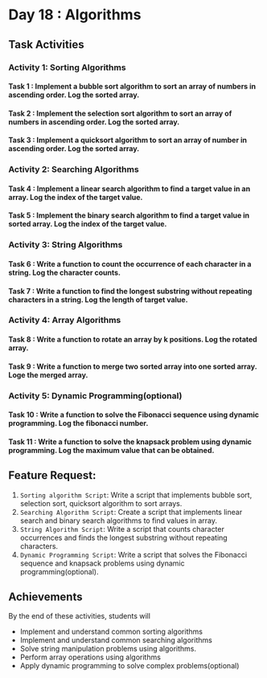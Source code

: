 # Day 18 : Algorithms

## Task Activities

### Activity 1: Sorting Algorithms

#### Task 1 : Implement a bubble sort algorithm to sort an array of numbers in ascending order. Log the sorted array.

#### Task 2 : Implement the selection sort algorithm to sort an array of numbers in ascending order. Log the sorted array.

#### Task 3 : Implement a quicksort algorithm to sort an array of number in ascending order. Log the sorted array.

### Activity 2: Searching Algorithms

#### Task 4 : Implement a linear search algorithm to find a target value in an array. Log the index of the target value.

#### Task 5 : Implement the binary search algorithm to find a target value in sorted array. Log the index of the target value.

### Activity 3: String Algorithms

#### Task 6 : Write a function to count the occurrence of each character in a string. Log the character counts.

#### Task 7 : Write a function to find the longest substring without repeating characters in a string. Log the length of target value.

### Activity 4: Array Algorithms

#### Task 8 : Write a function to rotate an array by k positions. Log the rotated array.

#### Task 9 : Write a function to merge two sorted array into one sorted array. Loge the merged array.

### Activity 5: Dynamic Programming(optional)

#### Task 10 : Write a function to solve the Fibonacci sequence using dynamic programming. Log the fibonacci number.

#### Task 11 : Write a function to solve the knapsack problem using dynamic programming. Log the maximum value that can be obtained.

## Feature Request:

1. `Sorting algorithm Script`: Write a script that implements bubble sort, selection sort, quicksort algorithm to sort arrays.
2. `Searching Algorithm Script`: Create a script that implements linear search and binary search algorithms to find values in array.
3. `String Algorithm Script`: Write a script that counts character occurrences and finds the longest substring without repeating characters.
4. `Dynamic Programming Script`: Write a script that solves the Fibonacci sequence and knapsack problems using dynamic programming(optional).

## Achievements

By the end of these activities, students will

- Implement and understand common sorting algorithms
- Implement and understand common searching algorithms
- Solve string manipulation problems using algorithms.
- Perform array operations using algorithms
- Apply dynamic programming to solve complex problems(optional)
